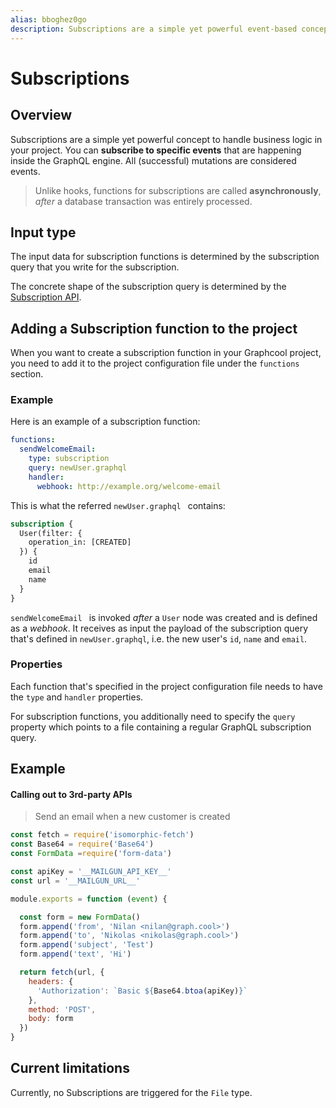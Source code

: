```yaml
---
alias: bboghez0go
description: Subscriptions are a simple yet powerful event-based concept on top of GraphQL to implement business logic asynchronously.
---
```


# Subscriptions

## Overview

Subscriptions are a simple yet powerful concept to handle business logic in your project. You can **subscribe to specific events** that are happening inside the GraphQL engine. All (successful) mutations are considered events.

> Unlike hooks, functions for subscriptions are called **asynchronously**, _after_ a database transaction was entirely processed.

## Input type

The input data for subscription functions is determined by the subscription query that you write for the subscription.

The concrete shape of the subscription query is determined by the [Subscription API](!alias-aip7oojeiv).

## Adding a Subscription function to the project

When you want to create a subscription function in your Graphcool project, you need to add it to the project configuration file under the `functions` section. 

### Example

Here is an example of a subscription function:

```yaml
functions:
  sendWelcomeEmail:
    type: subscription
    query: newUser.graphql
    handler:
      webhook: http://example.org/welcome-email
```

This is what the referred `newUser.graphql ` contains:

```graphql
subscription {
  User(filter: {
    operation_in: [CREATED]
  }) {
    id
    email
    name
  }
}
```

`sendWelcomeEmail ` is invoked _after_ a `User` node was created and is defined as a _webhook_. It receives as input the payload of the subscription query that's defined in `newUser.graphql`, i.e. the new user's `id`, `name` and `email`.

### Properties

Each function that's specified in the project configuration file needs to have the `type` and `handler` properties.

For subscription functions, you additionally need to specify the `query` property which points to a file containing a regular GraphQL subscription query.


## Example

#### Calling out to 3rd-party APIs

> Send an email when a new customer is created

```js
const fetch = require('isomorphic-fetch')
const Base64 = require('Base64')
const FormData =require('form-data')

const apiKey = '__MAILGUN_API_KEY__'
const url = '__MAILGUN_URL__'

module.exports = function (event) {

  const form = new FormData()
  form.append('from', 'Nilan <nilan@graph.cool>')
  form.append('to', 'Nikolas <nikolas@graph.cool>')
  form.append('subject', 'Test')
  form.append('text', 'Hi')

  return fetch(url, {
    headers: {
      'Authorization': `Basic ${Base64.btoa(apiKey)}`
    },
    method: 'POST',
    body: form
  })
}
```

## Current limitations

Currently, no Subscriptions are triggered for the `File` type.

